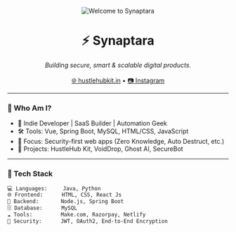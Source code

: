 
<p align="center">
  <img src="https://i.postimg.cc/6qL5fNCg/Header-Synaptara.jpg"  alt="Welcome to Synaptara" />
</p>

<h1 align="center">⚡ Synaptara</h1>

<p align="center">
  <i>Building secure, smart & scalable digital products.</i>  
  <br><br>
  <a href="https://hustlehubkit.in">🌐 hustlehubkit.in</a> • 
  <a href="https://instagram.com/hustlehub_kit">📷 Instagram</a>
</p>

---

### 🧠 Who Am I?
- 🚀 Indie Developer | SaaS Builder | Automation Geek  
- 🛠️ Tools: Vue, Spring Boot, MySQL, HTML/CSS, JavaScript  
- 🔐 Focus: Security-first web apps (Zero Knowledge, Auto Destruct, etc.)  
- 🧾 Projects: HustleHub Kit, VoidDrop, Ghost AI, SecureBot  

---

### 🔧 Tech Stack

```txt
💻 Languages:     Java, Python  
🌐 Frontend:      HTML, CSS, React Js 
🧰 Backend:       Node.js, Spring Boot  
🗄️ Database:      MySQL  
☁️ Tools:         Make.com, Razorpay, Netlify  
🔐 Security:      JWT, OAuth2, End-to-End Encryption  
